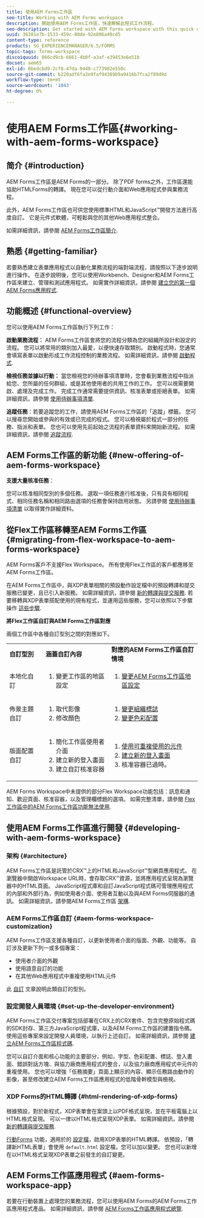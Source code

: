 ```yaml
---
title: 使用AEM Forms工作區
seo-title: Working with AEM Forms workspace
description: 開始使用AEM Forms工作區，快速瞭解此程式工作流程。
seo-description: Get started with AEM Forms workspace with this quick overview of the process workflows.
uuid: 36381e7b-1533-459c-80de-92e806a49cd5
content-type: reference
products: SG_EXPERIENCEMANAGER/6.5/FORMS
topic-tags: forms-workspace
discoiquuid: 866cd9cb-6661-4b0f-a3af-e39453e6e51b
docset: aem65
exl-id: 0bedcbd9-2cf8-47da-9440-c773982e550c
source-git-commit: b220adf6fa3e9faf94389b9a9416b7fca2f89d9d
workflow-type: tm+mt
source-wordcount: '1043'
ht-degree: 0%

---
```


# 使用AEM Forms工作區{#working-with-aem-forms-workspace}

## 简介 {#introduction}

AEM Forms工作區是AEM Forms的一部分。 除了PDF forms之外，工作區還能協助HTMLForms的轉譯。 現在您可以從行動介面和Web應用程式參與業務流程。

此外，AEM Forms工作區也可供您使用標準HTML和JavaScript™開發方法進行高度自訂。 它是元件式軟體，可輕鬆與您的其他Web應用程式整合。

如需詳細資訊，請參閱 [AEM Forms工作區簡介](/help/forms/using/introduction-html-workspace.md).

## 熟悉 {#getting-familiar}

若要熟悉建立表單應用程式以自動化業務流程的端對端流程，請按照以下逐步說明進行操作。 在逐步說明後，您可以使用Workbench、Designer和AEM Forms工作區來建立、管理和測試應用程式。 如需實作詳細資訊，請參閱 [建立您的第一個AEM Forms應用程式](https://help.adobe.com/en_US/livecycle/11.0/CreateFirstApp/index.html).

## 功能概述 {#functional-overview}

您可以使用AEM Forms工作區執行下列工作：

**啟動業務流程：** AEM Forms工作區會將您的流程分類為您的組織所設計和設定的流程。 您可以將常用的類別加入最愛，以便快速存取類別。 啟動程式時，您通常會填寫表單以啟動形成工作流程控制的業務流程。 如需詳細資訊，請參閱 [啟動程式](/help/forms/using/starting-processes.md).

**檢視任務並據以行動：** 當您檢視您的待辦事項清單時，您會看到業務流程中指派給您、您所屬的任何群組，或是其他使用者的共用工作的工作。 您可以視需要開啟、處理及完成工作。 完成工作通常需要提供資訊、核准表單或拒絕表單。 如需詳細資訊，請參閱 [使用待辦事項清單](/help/forms/using/todo-lists.md).

**追蹤任務**：若要追蹤您的工作，請使用AEM Forms工作區的「追蹤」標籤。 您可以搜尋您開始或參與的有效或已完成的程式。 您可以檢視屬於程式一部分的任務、指派和表單。 您也可以使用先前起始之流程的表單資料來開始新流程。 如需詳細資訊，請參閱 [追蹤流程](/help/forms/using/tracking-processes.md).

## AEM Forms工作區的新功能 {#new-offering-of-aem-forms-workspace}

**支援大量核准任務**：

您可以核准相同型別的多個任務。 選取一項任務進行核准後，只有具有相同程式、相同任務名稱和相同路由選項的任務會保持啟用狀態。 另請參閱 [使用待辦事項清單](/help/forms/using/todo-lists.md) 以取得實作詳細資料。

## 從Flex工作區移轉至AEM Forms工作區 {#migrating-from-flex-workspace-to-aem-forms-workspace}

AEM Forms客戶不支援Flex Workspace。 所有使用Flex工作區的客戶都應移至AEM Forms工作區。

在AEM Forms工作區中，與XDP表單相關的預設動作設定檔中的預設轉譯和提交服務已變更，且已引入新服務。 如需詳細資訊，請參閱 [新的轉譯與提交服務](/help/forms/using/new-render-submit-service.md). 若要移轉與XDP表單搭配使用的現有程式，並運用這些服務，您可以依照以下步驟操作 [這些步驟](new-render-submit-service.md).

**將Flex工作區自訂與AEM Forms工作區對應**

兩個工作區中各種自訂型別之間的對應如下。

<table>
 <tbody>
  <tr>
   <td><strong>自訂型別 </strong></td>
   <td><strong>涵蓋自訂內容 </strong></td>
   <td><strong>對應的AEM Forms工作區自訂情境</strong></td>
  </tr>
  <tr>
   <td>本地化自訂</td>
   <td>
    <ol>
     <li>變更工作區的地區設定</li>
    </ol> </td>
   <td>
    <ol>
     <li><a href="/help/forms/using/changing-locale-user-interface.md">變更AEM Forms工作區地區設定</a></li>
    </ol> </td>
  </tr>
  <tr>
   <td>佈景主題自訂</td>
   <td>
    <ol>
     <li>取代影像</li>
     <li>修改顏色</li>
    </ol> </td>
   <td>
    <ol>
     <li><a href="/help/forms/using/changing-organization-logo-branding.md">變更組織標誌</a> </li>
     <li><a href="/help/forms/using/changing-color-scheme-interface.md">變更色彩配置</a></li>
    </ol> </td>
  </tr>
  <tr>
   <td>版面配置自訂</td>
   <td>
    <ol>
     <li>簡化工作區使用者介面<br /> </li>
     <li>建立新的登入畫面</li>
     <li>建立自訂核准容器</li>
    </ol> </td>
   <td>
    <ol>
     <li><a href="/help/forms/using/description-reusable-components.md">使用可重複使用的元件</a></li>
     <li><a href="/help/forms/using/creating-new-login-screen.md">建立新的登入畫面</a></li>
     <li>核准容器已過時。</li>
    </ol> </td>
  </tr>
 </tbody>
</table>

AEM Forms Workspace中未提供的部分Flex Workspace功能包括：訊息和通知、歡迎頁面、核准容器，以及管理欄標題的選項。 如需完整清單，請參閱 [Flex工作區中的AEM Forms工作區功能無法使用](/help/forms/using/features-flex-workspace-available-html.md).

## 使用AEM Forms工作區進行開發 {#developing-with-aem-forms-workspace}

### 架构 {#architecture}

AEM Forms工作區是託管於CRX™上的HTML和JavaScript™型網頁應用程式。 在瀏覽器中開啟Workspace URL時，會存取CRX™資源，並將應用程式呈現為瀏覽器中的HTML頁面。 JavaScript程式庫和自訂JavaScript程式碼可管理應用程式的內部和外部行為，例如使用者介面、使用者互動以及與AEM Forms伺服器的通訊。 如需詳細資訊，請參閱AEM Forms工作區 [架構](/help/forms/using/html-workspace-architecture.md).

### AEM Forms工作區自訂 {#aem-forms-workspace-customization}

AEM Forms工作區支援各種自訂，以更新使用者介面的版面、外觀、功能等。 自訂涉及更新下列一或多個專案：

* 使用者介面的外觀
* 使用語意自訂的功能
* 在其他Web應用程式中重複使用HTML元件

此 [自訂](introduction-customizing-html-workspace.md#types-of-customizations) 文章說明此類自訂的型別。

### 設定開發人員環境 {#set-up-the-developer-environment}

AEM Forms工作區交付專案包括部署在CRX上的CRX套件、包含完整原始程式碼的SDK封存、第三方JavaScript程式庫，以及AEM Forms工作區的建置指令碼。 使用這些專案來設定開發人員環境，以執行上述自訂。 如需詳細資訊，請參閱 [建立AEM Forms工作區程式碼](introduction-customizing-html-workspace.md#building-html-workspace-code).

您可以自訂介面和核心功能的主要部分，例如，字型、色彩配置、標誌、登入畫面、錯誤對話方塊、與協力廠商應用程式的整合，以及協力廠商應用程式中元件的重複使用。 您也可以增強「任務摘要」頁面上顯示的內容、顯示任務路由動作的影像，甚至修改建立AEM Forms工作區應用程式的低階骨幹模型與檢視。

### XDP Forms的HTML轉譯 {#html-rendering-of-xdp-forms}

根據預設，對於新程式，XDP表單會在案頭上以PDF格式呈現，並在平板電腦上以HTML格式呈現。 可以一律以HTML格式呈現XDP表單。 如需詳細資訊，請參閱 [新的轉譯與提交服務](/help/forms/using/new-render-submit-service.md).

[行動Forms](https://helpx.adobe.com/livecycle/help/mobile-forms/introduction.html) 功能，適用於的 [設定檔](https://helpx.adobe.com/livecycle/help/mobile-forms/creating-profile.html)，啟用XDP表單的HTML轉譯。 依預設，「轉譯新HTML表單」會使用 `default.html` 設定檔，您可以加以變更。 您也可以新增在以HTML格式呈現XDP表單之前發生的自訂變更。

## AEM Forms工作區應用程式 {#aem-forms-workspace-app}

若要在行動裝置上處理您的業務流程，您可以使用AEM Forms的AEM Forms工作區應用程式產品。 如需詳細資訊，請參閱 [AEM Forms工作區應用程式總覽](https://helpx.adobe.com/livecycle/help/mobile-workspace/mobile-workspace-overview.html).
